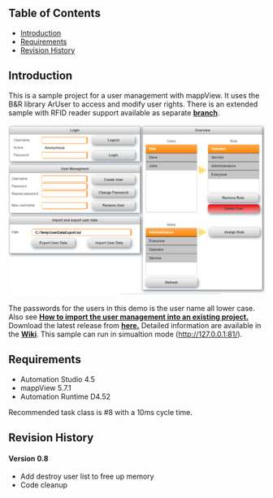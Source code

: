 ## Table of Contents
* [Introduction](#Introduction)
* [Requirements](#Requirements)
* [Revision History](#Revision-History)

<a name="Introduction"></a>
## Introduction
This is a sample project for a user management with mappView. It uses the B&R library ArUser to access and modify user rights. There is an extended sample with RFID reader support available as separate [**branch**](https://github.com/stephan1827/mappView-User/tree/RFID).

![](Logical/mappView/Resources/Media/screenshot.png)

The passwords for the users in this demo is the user name all lower case. Also see [**How to import the user management into an existing project.**](Logical/mappUser/HowToImport.pdf) Download the latest release from [**here.**](https://github.com/stephan1827/mappView-User/releases/latest) Detailed information are available in the [**Wiki**](https://github.com/stephan1827/mappView-User/wiki). This sample can run in simualtion mode (http://127.0.0.1:81/).

<a name="Requirements"></a>
## Requirements
* Automation Studio 4.5
* mappView 5.7.1
* Automation Runtime D4.52

Recommended task class is #8 with a 10ms cycle time.

<a name="Revision-History"></a>
## Revision History

#### Version 0.8
- Add destroy user list to free up memory
- Code cleanup
